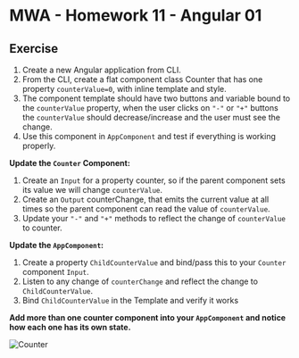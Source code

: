 # MWA - Homework 11 - Angular 01
## Exercise
1. Create a new Angular application from CLI.
2. From the CLI, create a flat component class Counter that has one property `counterValue=0`, with inline template and style.
3. The component template should have two buttons and variable bound to the `counterValue` property, when the user clicks on `"-"` or `"+"` buttons the `counterValue` should decrease/increase and the user must see the change.
4. Use this component in `AppComponent` and test if everything is working properly.
  
**Update the `Counter` Component:**  
1. Create an `Input` for a property counter, so if the parent component sets its value we will change `counterValue`.
2. Create an `Output` counterChange, that emits the current value at all times so the parent component can read the value of `counterValue`.
3. Update your `"-"` and `"+"` methods to reflect the change of `counterValue` to counter.
  
**Update the `AppComponent`:**  
1. Create a property `ChildCounterValue` and bind/pass this to your `Counter` component `Input`.
2. Listen to any change of `counterChange` and reflect the change to `ChildCounterValue`.
3. Bind `ChildCounterValue` in the Template and verify it works
  
**Add more than one counter component into your `AppComponent` and notice how each one has its own state.**  
  
![Counter](http://www.mumstudents.org/cs572/lecture12/counter.png)
